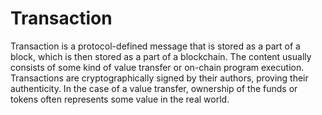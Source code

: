 # Transaction

Transaction is a protocol-defined message that is stored as a part of a block, which is then stored as a part of a blockchain. The content usually consists of some kind of value transfer or on-chain program execution. Transactions are cryptographically signed by their authors, proving their authenticity. In the case of a value transfer, ownership of the funds or tokens often represents some value in the real world.
